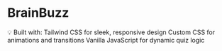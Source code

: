 # BrainBuzz
💡 Built with:  Tailwind CSS for sleek, responsive design  Custom CSS for animations and transitions  Vanilla JavaScript for dynamic quiz logic

